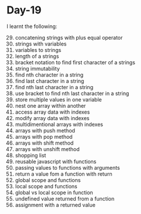 # Day-19
I learnt the following:


29. concatening strings with plus equal operator
30. strings with variables
31. variables to strings
32. length of a strings
33. bracket notation to find first character of a strings
34. string immutability
35. find nth character in a string
36. find last character in a string
37. find nth last character in a string
38. use bracket to find nth last character in a string
39. store multiple values in one variable
40. nest one array within another
41. access array data with indexes
42. modify array data with indexes
43. multidimentional arrays with indexes
44. arrays with push method
45. arrays with pop method
46. arrays with shift method
47. arrays with unshift method
48. shopping list
49. reusable javascript with functions
50. passing values to functions with arguments
51. return a value fom a function with return
52. global scope and functions
53. local scope and functions
54. global vs local scope in function
55. undefined value returned from a function
56. assignment with a returned value